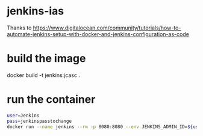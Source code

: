 # jenkins-ias

Thanks to https://www.digitalocean.com/community/tutorials/how-to-automate-jenkins-setup-with-docker-and-jenkins-configuration-as-code

# build the image

docker build -t jenkins:jcasc .

# run the container

```bash
user=Jenkins
pass=jenkinspasstochange
docker run --name jenkins --rm -p 8080:8080 --env JENKINS_ADMIN_ID=${user} --env JENKINS_ADMIN_PASSWORD=${pass} jenkins:jcasc 
```